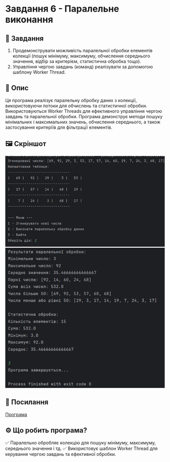# Завдання 6 - Паралельне виконання
## 📌 Завдання
1. Продемонструвати можливість паралельної обробки елементів колекції (пошук мінімуму, максимуму, обчислення середнього значення, відбір за критерієм, статистична обробка тощо).
2. Управління чергою завдань (команд) реалізувати за допомогою шаблону Worker Thread.
## 📖 Опис
Ця програма реалізує паралельну обробку даних з колекції, використовуючи потоки для обчислень та статистичної обробки. Використовуються Worker Threads для ефективного управління чергою завдань та паралельної обробки. Програма демонструє методи пошуку мінімальних і максимальних значень, обчислення середнього, а також застосування критеріїв для фільтрації елементів.
## 🖼️ Скріншот
![task6.1.jpg](../../../image/task6.1.jpg) ![task6.2.jpg](../../../image/task6.2.jpg)
## 🔗 Посилання
[Програма](https://github.com/ElinaBohomaz/OOP.Bohomaz/blob/main/OOP/src/task6/Main.java)
## ⚙️ Що робить програма?
✅ Паралельно обробляє колекцію для пошуку мінімуму, максимуму, середнього значення і тд.
✅ Використовує шаблон Worker Thread для керування чергою завдань та ефективної обробки.
